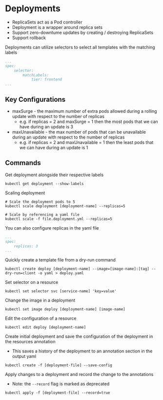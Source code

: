 # Deployments

- ReplicaSets act as a Pod controller
- Deployment is a wrapper around replica sets
- Support zero-downtume updates by creating / destroying ReplicaSets
- Support rollback

Deployments can utilize selectors to select all templates with the matching labels
```yaml
...
spec:
    selector:
        matchLabels:
            tier: frontend
...
```
## Key Configurations
- maxSurge - the maximum number of extra pods allowed during a rolling update with respect to the number of replicas
    - e.g. if replicas = 2 and maxSurge = 1 then the most pods that we can have during an update is 3
- maxUnavailable - the max number of pods that can be unavailable during an update with respect to the number of replicas
    - e.g. if replicas = 2 and maxUnavailable = 1 then the least pods that we can have during an update is 1

## Commands
Get deployment alongside their respective labels
```
kubectl get deployment --show-labels
```

Scaling deployment
```
# Scale the deployment pods to 5
kubectl scale deployment [deployment-name] --replicas=5

# Scale by referencing a yaml file
kubectl scale -f file.deployment.yml --replicas=5
```

You can also configure replicas in the yaml file
```yaml
...
spec:
    replicas: 3
...
```

Quickly create a template file from a dry-run command

```
kubectl create deploy [deployment-name] --image=[image-name]:[tag] --dry-run=client -o yaml > deploy.yaml
```

Set selector on a resource
```
kubectl set selector svc [service-name] 'key=value'
```

Change the image in a deployment
```
kubectl set image deploy [deployment-name] [image-name]
```

Edit the configuration of a resource
```
kubectl edit deploy [deployment-name]
```

Create initial deployment and save the configuration of the deployment in the resources annotation
- This saves a history of the deployment to an annotation section in the output yaml
```
kubectl create -f [deployment-file] --save-config
```

Apply changes to a deployment and record the change to the annotations
- Note: the `--record` flag is marked as deprecated
```
kubectl apply -f [deployment-file] --record=true
```
